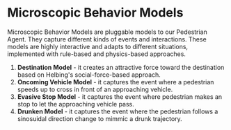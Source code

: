 # Microscopic Behavior Models

Microscopic Behavior Models are pluggable models to our Pedestrian Agent. They capture different kinds of events and interactions. These models are highly interactive and adapts to different situations, implemented with rule-based and physics-based approaches.

1. **Destination Model** - it creates an attractive force toward the destination based on Helbing's social-force-based approach.
2. **Oncoming Vehicle Model** - it captures the event where a pedestrian speeds up to cross in front of an approaching vehicle.
3. **Evasive Stop Model** - it captures the event where pedestrian makes an stop to let the approaching vehicle pass.
4. **Drunken Model** - it captures the event where the pedestrian follows a sinosuidal direction change to mimmic a drunk trajectory.
